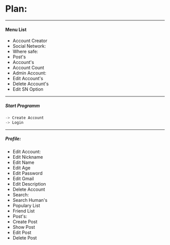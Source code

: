 #	Plan:
---
#### Menu List
- Account Creator
- Social Network:
- Where safe:
- Post's
- Account's
- Account Count
- Admin Account:
- Edit Account's
- Delete Account's
- Edit SN Option
---
##### Start Programm
```C++
-> Create Account
-> Login
```
---
##### Profile:
-  Edit Account:
- Edit Nickname
- Edit Name
- Edit Age
- Edit Password
- Edit Gmail
- Edit Description
- Delete Account
-  Search:
- Search Human's
- Populary List
- Friend List
-  Post's:
- Create Post
- Show Post
- Edit Post
-	Delete Post
